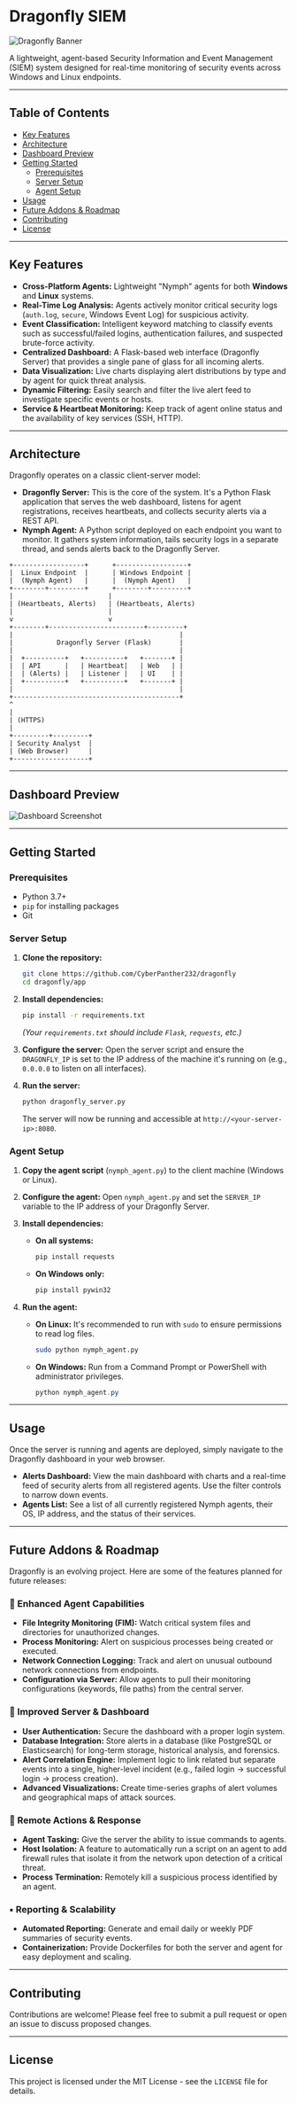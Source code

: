 # Dragonfly SIEM

![Dragonfly Banner](https://github.com/CyberPanther232/dragonfly/blob/5012b75ed55a28d119a47b13452784cc64aa368f/Dragonfly_logo.png)

A lightweight, agent-based Security Information and Event Management (SIEM) system designed for real-time monitoring of security events across Windows and Linux endpoints.

---

## Table of Contents
- [Key Features](#key-features)
- [Architecture](#architecture)
- [Dashboard Preview](#dashboard-preview)
- [Getting Started](#getting-started)
  - [Prerequisites](#prerequisites)
  - [Server Setup](#server-setup)
  - [Agent Setup](#agent-setup)
- [Usage](#usage)
- [Future Addons & Roadmap](#future-addons--roadmap)
- [Contributing](#contributing)
- [License](#license)

---

## Key Features

* **Cross-Platform Agents:** Lightweight "Nymph" agents for both **Windows** and **Linux** systems.
* **Real-Time Log Analysis:** Agents actively monitor critical security logs (`auth.log`, `secure`, Windows Event Log) for suspicious activity.
* **Event Classification:** Intelligent keyword matching to classify events such as successful/failed logins, authentication failures, and suspected brute-force activity.
* **Centralized Dashboard:** A Flask-based web interface (Dragonfly Server) that provides a single pane of glass for all incoming alerts.
* **Data Visualization:** Live charts displaying alert distributions by type and by agent for quick threat analysis.
* **Dynamic Filtering:** Easily search and filter the live alert feed to investigate specific events or hosts.
* **Service & Heartbeat Monitoring:** Keep track of agent online status and the availability of key services (SSH, HTTP).

---

## Architecture

Dragonfly operates on a classic client-server model:

* **Dragonfly Server:** This is the core of the system. It's a Python Flask application that serves the web dashboard, listens for agent registrations, receives heartbeats, and collects security alerts via a REST API.
* **Nymph Agent:** A Python script deployed on each endpoint you want to monitor. It gathers system information, tails security logs in a separate thread, and sends alerts back to the Dragonfly Server.

```
+------------------+      +------------------+
|  Linux Endpoint  |      | Windows Endpoint |
|  (Nymph Agent)   |      |  (Nymph Agent)   |
+--------+---------+      +--------+---------+
|                        |
| (Heartbeats, Alerts)   | (Heartbeats, Alerts)
|                        |
v                        v
+--------+------------------------+---------+
|                                          |
|           Dragonfly Server (Flask)       |
|                                          |
|  +----------+   +----------+   +-------+ |
|  | API      |   | Heartbeat|   | Web   | |
|  | (Alerts) |   | Listener |   | UI    | |
|  +----------+   +----------+   +-------+ |
|                                          |
+------------------------------------------+
^
|
| (HTTPS)
|
+---------+---------+
| Security Analyst  |
| (Web Browser)     |
+-------------------+

```
---

## Dashboard Preview

![Dashboard Screenshot](https://github.com/CyberPanther232/dragonfly/blob/8e3f9150a0f0a184ae477961eb65cab867ae5c44/dashboard_screenshot.png)

---

## Getting Started

### Prerequisites

* Python 3.7+
* `pip` for installing packages
* Git

### Server Setup

1.  **Clone the repository:**
    ```bash
    git clone https://github.com/CyberPanther232/dragonfly
    cd dragonfly/app
    ```

2.  **Install dependencies:**
    ```bash
    pip install -r requirements.txt
    ```
    *(Your `requirements.txt` should include `Flask`, `requests`, etc.)*

3.  **Configure the server:**
    Open the server script and ensure the `DRAGONFLY_IP` is set to the IP address of the machine it's running on (e.g., `0.0.0.0` to listen on all interfaces).

4.  **Run the server:**
    ```bash
    python dragonfly_server.py
    ```
    The server will now be running and accessible at `http://<your-server-ip>:8080`.

### Agent Setup

1.  **Copy the agent script** (`nymph_agent.py`) to the client machine (Windows or Linux).

2.  **Configure the agent:**
    Open `nymph_agent.py` and set the `SERVER_IP` variable to the IP address of your Dragonfly Server.

3.  **Install dependencies:**
    * **On all systems:**
        ```bash
        pip install requests
        ```
    * **On Windows only:**
        ```bash
        pip install pywin32
        ```

4.  **Run the agent:**
    * **On Linux:** It's recommended to run with `sudo` to ensure permissions to read log files.
        ```bash
        sudo python nymph_agent.py
        ```
    * **On Windows:** Run from a Command Prompt or PowerShell with administrator privileges.
        ```powershell
        python nymph_agent.py
        ```

---

## Usage

Once the server is running and agents are deployed, simply navigate to the Dragonfly dashboard in your web browser.

* **Alerts Dashboard:** View the main dashboard with charts and a real-time feed of security alerts from all registered agents. Use the filter controls to narrow down events.
* **Agents List:** See a list of all currently registered Nymph agents, their OS, IP address, and the status of their services.

---

## Future Addons & Roadmap

Dragonfly is an evolving project. Here are some of the features planned for future releases:

### 🔹 Enhanced Agent Capabilities
* **File Integrity Monitoring (FIM):** Watch critical system files and directories for unauthorized changes.
* **Process Monitoring:** Alert on suspicious processes being created or executed.
* **Network Connection Logging:** Track and alert on unusual outbound network connections from endpoints.
* **Configuration via Server:** Allow agents to pull their monitoring configurations (keywords, file paths) from the central server.

### 🔸 Improved Server & Dashboard
* **User Authentication:** Secure the dashboard with a proper login system.
* **Database Integration:** Store alerts in a database (like PostgreSQL or Elasticsearch) for long-term storage, historical analysis, and forensics.
* **Alert Correlation Engine:** Implement logic to link related but separate events into a single, higher-level incident (e.g., failed login -> successful login -> process creation).
* **Advanced Visualizations:** Create time-series graphs of alert volumes and geographical maps of attack sources.

### 🔺 Remote Actions & Response
* **Agent Tasking:** Give the server the ability to issue commands to agents.
* **Host Isolation:** A feature to automatically run a script on an agent to add firewall rules that isolate it from the network upon detection of a critical threat.
* **Process Termination:** Remotely kill a suspicious process identified by an agent.

### ▪️ Reporting & Scalability
* **Automated Reporting:** Generate and email daily or weekly PDF summaries of security events.
* **Containerization:** Provide Dockerfiles for both the server and agent for easy deployment and scaling.

---

## Contributing

Contributions are welcome! Please feel free to submit a pull request or open an issue to discuss proposed changes.

---

## License

This project is licensed under the MIT License - see the `LICENSE` file for details.
